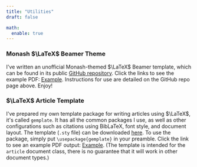 ```yaml
---
title: "Utilities"
draft: false

math:
  enable: true
---
```


### Monash $\LaTeX$ Beamer Theme

I've written an unofficial Monash-themed $\LaTeX$ Beamer template, which can be found in its public  [GitHub repository](https://github.com/georgebwang/Beamer-MonashBS). Click the links to see the example PDF: <a href="example.pdf" target="_blank" rel="noopener noreferrer">Example</a>. Instructions for use are detailed on the GitHub repo page above. Enjoy!

### $\LaTeX$ Article Template

I've prepared my own template package for writing articles using $\LaTeX$, it's called `gemplate`. It has all the common packages I use, as well as other configurations such as citations using BibLaTeX, font style, and document layout. The template (`.sty` file) can be downloaded <a href="gemplate.sty" download>here</a>. To use the package, simply put `\usepackage{gemplate}` in your preamble. Click the link to see an example PDF output: <a href="test.pdf" target="_blank" rel="noopener noreferrer">Example</a>.
(The template is intended for the `article` document class, there is no guarantee that it will work in other document types.)    